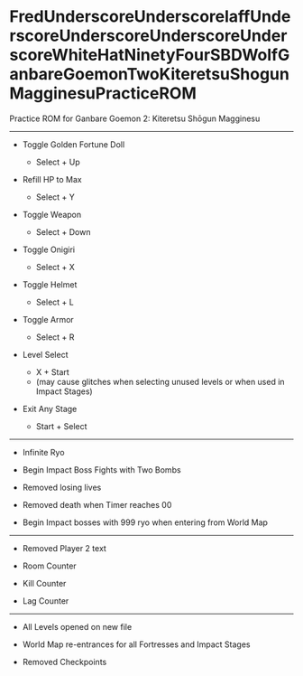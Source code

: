 # FredUnderscoreUnderscorelaffUnderscoreUnderscoreUnderscoreUnderscoreWhiteHatNinetyFourSBDWolfGanbareGoemonTwoKiteretsuShogunMagginesuPracticeROM
Practice ROM for Ganbare Goemon 2: Kiteretsu Shōgun Magginesu

---

- Toggle Golden Fortune Doll
  - Select + Up

- Refill HP to Max
  - Select + Y

- Toggle Weapon 
  - Select + Down

- Toggle Onigiri
  - Select + X

- Toggle Helmet
  - Select + L

- Toggle Armor
  - Select + R

- Level Select
  - X + Start
  - (may cause glitches when selecting unused levels or when used in Impact Stages)

- Exit Any Stage
  - Start + Select

---

- Infinite Ryo

- Begin Impact Boss Fights with Two Bombs

- Removed losing lives

- Removed death when Timer reaches 00

- Begin Impact bosses with 999 ryo when entering from World Map

---

- Removed Player 2 text

- Room Counter

- Kill Counter
  
- Lag Counter

---

- All Levels opened on new file

- World Map re-entrances for all Fortresses and Impact Stages

- Removed Checkpoints
